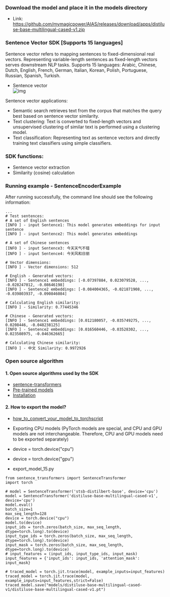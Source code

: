 
### Download the model and place it in the models directory
- Link: https://github.com/mymagicpower/AIAS/releases/download/apps/distiluse-base-multilingual-cased-v1.zip

### Sentence Vector SDK [Supports 15 languages]
Sentence vector refers to mapping sentences to fixed-dimensional real vectors.
Representing variable-length sentences as fixed-length vectors serves downstream NLP tasks.
Supports 15 languages:
Arabic, Chinese, Dutch, English, French, German, Italian, Korean, Polish, Portuguese, Russian, Spanish, Turkish.

- Sentence vector   
![img](https://aias-home.oss-cn-beijing.aliyuncs.com/AIAS/nlp_sdks/Universal-Sentence-Encoder.png)


Sentence vector applications:

- Semantic search retrieves text from the corpus that matches the query best based on sentence vector similarity.
- Text clustering: Text is converted to fixed-length vectors and unsupervised clustering of similar text is performed using a clustering model.
- Text classification: Representing text as sentence vectors and directly training text classifiers using simple classifiers.

### SDK functions:

- Sentence vector extraction
- Similarity (cosine) calculation

### Running example - SentenceEncoderExample

After running successfully, the command line should see the following information:
```text
...
# Test sentences:
# A set of English sentences
[INFO ] - input Sentence1: This model generates embeddings for input sentence
[INFO ] - input Sentence2: This model generates embeddings

# A set of Chinese sentences
[INFO ] - input Sentence3: 今天天气不错
[INFO ] - input Sentence4: 今天风和日丽

# Vector dimensions:
[INFO ] - Vector dimensions: 512

# English - Generated vectors:
[INFO ] - Sentence1 embeddings: [-0.07397884, 0.023079528, ..., -0.028247012, -0.08646198]
[INFO ] - Sentence2 embeddings: [-0.084004365, -0.021871908, ..., -0.039803937, -0.090846084]

# Calculating English similarity:
[INFO ] - Similarity: 0.77445346

# Chinese - Generated vectors:
[INFO ] - Sentence1 embeddings: [0.012180057, -0.035749275, ..., 0.0208446, -0.048238125]
[INFO ] - Sentence2 embeddings: [0.016560446, -0.03528302, ..., 0.023508975, -0.046362665]

# Calculating Chinese similarity:
[INFO ] - 中文 Similarity: 0.9972926

```

### Open source algorithm
#### 1. Open source algorithms used by the SDK
- [sentence-transformers](https://github.com/UKPLab/sentence-transformers)
- [Pre-trained models](https://www.sbert.net/docs/pretrained_models.html)
- [Installation](https://www.sbert.net/docs/installation.html)


#### 2. How to export the model?
- [how_to_convert_your_model_to_torchscript](http://docs.djl.ai/docs/pytorch/how_to_convert_your_model_to_torchscript.html)

- Exporting CPU models (PyTorch models are special, and CPU and GPU models are not interchangeable. Therefore, CPU and GPU models need to be exported separately)
- device = torch.device("cpu")
- device = torch.device("gpu")
- export_model_15.py
```text
from sentence_transformers import SentenceTransformer
import torch

# model = SentenceTransformer('stsb-distilbert-base', device='cpu')
model = SentenceTransformer('distiluse-base-multilingual-cased-v1', device='cpu')
model.eval()
batch_size=1
max_seq_length=128
device = torch.device("cpu")
model.to(device)
input_ids = torch.zeros(batch_size, max_seq_length, dtype=torch.long).to(device)
input_type_ids = torch.zeros(batch_size, max_seq_length, dtype=torch.long).to(device)
input_mask = torch.zeros(batch_size, max_seq_length, dtype=torch.long).to(device)
# input_features = (input_ids, input_type_ids, input_mask)
input_features = {'input_ids': input_ids, 'attention_mask': input_mask}

# traced_model = torch.jit.trace(model, example_inputs=input_features)
traced_model = torch.jit.trace(model, example_inputs=input_features,strict=False)
traced_model.save("models/distiluse-base-multilingual-cased-v1/distiluse-base-multilingual-cased-v1.pt")
```

